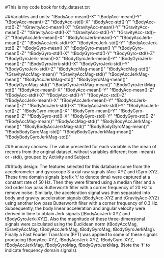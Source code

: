 #This is my code book for tidy_dataset.txt

##Variables and units:
	  "tBodyAcc-mean()-X"
	  "tBodyAcc-mean()-Y"
	  "tBodyAcc-mean()-Z"
	  "tBodyAcc-std()-X"
	  "tBodyAcc-std()-Y"
	  "tBodyAcc-std()-Z"
	  "tGravityAcc-mean()-X"
	  "tGravityAcc-mean()-Y"
	  "tGravityAcc-mean()-Z"
	  "tGravityAcc-std()-X"
	  "tGravityAcc-std()-Y"
	  "tGravityAcc-std()-Z"
	  "tBodyAccJerk-mean()-X"
	  "tBodyAccJerk-mean()-Y"
	  "tBodyAccJerk-mean()-Z"
	  "tBodyAccJerk-std()-X"
	  "tBodyAccJerk-std()-Y"
	  "tBodyAccJerk-std()-Z"
	  "tBodyGyro-mean()-X"
	  "tBodyGyro-mean()-Y"
	  "tBodyGyro-mean()-Z"
	  "tBodyGyro-std()-X"
	  "tBodyGyro-std()-Y"
	  "tBodyGyro-std()-Z"
	  "tBodyGyroJerk-mean()-X"
	  "tBodyGyroJerk-mean()-Y"
	  "tBodyGyroJerk-mean()-Z"
	  "tBodyGyroJerk-std()-X"
	  "tBodyGyroJerk-std()-Y"
	  "tBodyGyroJerk-std()-Z"
	  "tBodyAccMag-mean()"
	  "tBodyAccMag-std()"
	  "tGravityAccMag-mean()"
	  "tGravityAccMag-std()"
	  "tBodyAccJerkMag-mean()"
	  "tBodyAccJerkMag-std()"
	  "tBodyGyroMag-mean()"
	  "tBodyGyroMag-std()"
	  "tBodyGyroJerkMag-mean()"
	  "tBodyGyroJerkMag-std()"
	  "fBodyAcc-mean()-X"
	  "fBodyAcc-mean()-Y"
	  "fBodyAcc-mean()-Z"
	  "fBodyAcc-std()-X"
	  "fBodyAcc-std()-Y"
	  "fBodyAcc-std()-Z"
	  "fBodyAccJerk-mean()-X"
	  "fBodyAccJerk-mean()-Y"
	  "fBodyAccJerk-mean()-Z"
	  "fBodyAccJerk-std()-X"
	  "fBodyAccJerk-std()-Y"
	  "fBodyAccJerk-std()-Z"
	  "fBodyGyro-mean()-X"
	  "fBodyGyro-mean()-Y"
	  "fBodyGyro-mean()-Z"
	  "fBodyGyro-std()-X"
	  "fBodyGyro-std()-Y"
	  "fBodyGyro-std()-Z"
	  "fBodyAccMag-mean()"
	  "fBodyAccMag-std()"
	  "fBodyBodyAccJerkMag-mean()"
	  "fBodyBodyAccJerkMag-std()"
	  "fBodyBodyGyroMag-mean()"
	  "fBodyBodyGyroMag-std()"
	  "fBodyBodyGyroJerkMag-mean()"
	  "fBodyBodyGyroJerkMag-std()"

##Summary choices:
	The value presented for each variable is the mean of records from the original dataset, without variables different from -mean() or -std(), grouped by Activity and Subject.

##Study design:
      The features selected for this database come from the accelerometer and gyroscope 3-axial raw signals tAcc-XYZ and tGyro-XYZ.
      These time domain signals (prefix 't' to denote time) were captured at a constant rate of 50 Hz.
      Then they were filtered using a median filter and a 3rd order low pass Butterworth filter with a corner frequency of 20 Hz to remove noise.
      Similarly, the acceleration signal was then separated into body and gravity acceleration signals (tBodyAcc-XYZ and tGravityAcc-XYZ) using another low pass Butterworth filter with a corner frequency of 0.3 Hz. 
      Subsequently, the body linear acceleration and angular velocity were derived in time to obtain Jerk signals (tBodyAccJerk-XYZ and tBodyGyroJerk-XYZ).
      Also the magnitude of these three-dimensional signals were calculated using the Euclidean norm (tBodyAccMag, tGravityAccMag, tBodyAccJerkMag, tBodyGyroMag, tBodyGyroJerkMag). 
      Finally a Fast Fourier Transform (FFT) was applied to some of these signals producing fBodyAcc-XYZ, fBodyAccJerk-XYZ, fBodyGyro-XYZ, fBodyAccJerkMag, fBodyGyroMag, fBodyGyroJerkMag. (Note the 'f' to indicate frequency domain signals).